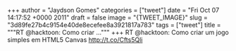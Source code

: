 
+++
author = "Jaydson Gomes"
categories = ["tweet"]
date = "Fri Oct 07 14:17:52 +0000 2011"
draft = false
image = "{TWEET_IMAGE}"
slug = "3d89fe27b4c9154e40de8ecefee8a3921817a783"
tags = ["tweet"]
title = """RT @hacktoon: Como criar ..."""
+++
RT @hacktoon: Como criar um jogo simples em HTML5 Canvas http://t.co/Cfts5Qli
